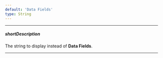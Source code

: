 ```yaml
---
default: 'Data Fields'
type: String
---
```

---
##### shortDescription
The string to display instead of **Data Fields**.

---
